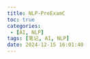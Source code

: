 ```yaml
---
title: NLP-PreExamC
toc: true
categories:
 - [AI, NLP]
tags: [笔记, AI, NLP]
date: 2024-12-15 16:01:40
---
```


<!-- more -->
